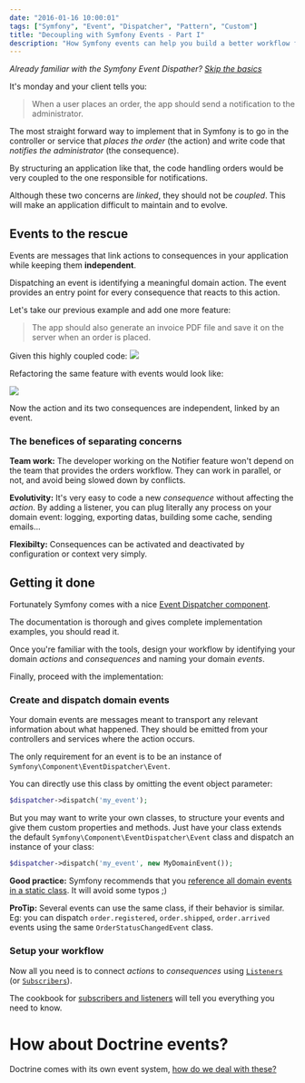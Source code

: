 ```yaml
---
date: "2016-01-16 10:00:01"
tags: ["Symfony", "Event", "Dispatcher", "Pattern", "Custom"]
title: "Decoupling with Symfony Events - Part I"
description: "How Symfony events can help you build a better workflow for your application by separating actions and consequences."
---
```


_Already familiar with the Symfony Event Dispather? [Skip the basics](../events-part-2)_

It's monday and your client tells you:

> When a user places an order, the app should send a notification to the administrator.

The most straight forward way to implement that in Symfony is to go in the controller or service that _places the order_ (the action) and write code that _notifies the administrator_ (the consequence).

By structuring an application like that, the code handling orders would be very coupled to the one responsible for notifications.

Although these two concerns are _linked_, they should not be _coupled_.
This will make an application difficult to maintain and to evolve.

## Events to the rescue

Events are messages that link actions to consequences in your application while keeping them __independent__.

Dispatching an event is identifying a meaningful domain action.
The event provides an entry point for every consequence that reacts to this action.

Let's take our previous example and add one more feature:

> The app should also generate an invoice PDF file and save it on the server when an order is placed.

Given this highly coupled code:
![](/img/article/coupled.svg)

Refactoring the same feature with events would look like:

![](/img/article/decoupled.svg)

Now the action and its two consequences are independent, linked by an event.

### The benefices of separating concerns

__Team work:__
The developer working on the Notifier feature won't depend on the team that provides the orders workflow. They can work in parallel, or not, and avoid being slowed down by conflicts.

__Evolutivity:__
It's very easy to code a new _consequence_ without affecting the _action_.
By adding a listener, you can plug literally any process on your domain event: logging, exporting datas, building some cache, sending emails...

__Flexibilty:__
Consequences can be activated and deactivated by configuration or context very simply.

## Getting it done

Fortunately Symfony comes with a nice [Event Dispatcher component](http://symfony.com/doc/current/components/event_dispatcher/introduction.html).

The documentation is thorough and gives complete implementation examples, you should read it.

Once you're familiar with the tools, design your workflow by identifying your domain _actions_ and _consequences_ and naming your domain _events_.

Finally, proceed with the implementation:

### Create and dispatch domain events

Your domain events are messages meant to transport any relevant information about what happened. They should be emitted from your controllers and services where the action occurs.

The only requirement for an event is to be an instance of `Symfony\Component\EventDispatcher\Event`.

You can directly use this class by omitting the event object parameter:

```php
$dispatcher->dispatch('my_event');
```

But you may want to write your own classes, to structure your events and give them custom properties and methods. Just have your class extends the default `Symfony\Component\EventDispatcher\Event` class and dispatch an instance of your class:

```php
$dispatcher->dispatch('my_event', new MyDomainEvent());
```

__Good practice:__ Symfony recommends that you [reference all domain events in a static class](http://symfony.com/doc/current/components/event_dispatcher/introduction.html#the-static-events-class). It will avoid some typos ;)

__ProTip:__ Several events can use the same class, if their behavior is similar. Eg: you can dispatch `order.registered`, `order.shipped`,  `order.arrived` events using the same `OrderStatusChangedEvent` class.

### Setup your workflow

Now all you need is to connect _actions_ to _consequences_ using [`Listeners`](http://symfony.com/doc/current/components/event_dispatcher/introduction.html#connecting-listeners) (or [`Subscribers`](http://symfony.com/doc/current/components/event_dispatcher/introduction.html#using-event-subscribers)).

The cookbook for [subscribers and listeners](http://symfony.com/doc/current/cookbook/event_dispatcher/event_listener.html) will tell you everything you need to know.

# How about Doctrine events?

Doctrine comes with its own event system, [how do we deal with these?](../events-part-2)
